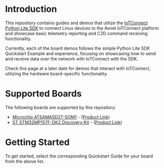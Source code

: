 # Introduction

This repository contains guides and demos that utilize the [IoTConnect Python Lite SDK](https://github.com/avnet-iotconnect/iotc-python-lite-sdk)
to connect Linux devices to the Avnet IoTConnect platform 
and showcase basic telemetry reporting and C2D command receiving functionality.

Currently, each of the board demos follows the simple Python Lite SDK Quickstart Example and experience,
focusing on showcasing how to send and receive data over the network with IoTConnect with the SDK.

Check this page at a later date for demos that interact with IoTConnect, 
utilizing the hardware board-specific functionality.

# Supported Boards
The following boards are supported by this repository:

* [Microchip ATSAMA5D27-SOM1](microchip-sama5d27) - ([Product Link](https://www.microchip.com/en-us/product/atsama5d27-som1))
* [ST STM32MP157F-DK2 Discovery Kit](microchip-sama5d27) - ([Product Link](https://www.st.com/en/evaluation-tools/stm32mp157f-dk2.html))

# Getting Started

To get started, select the corresponding Quickstart Guide for your board from the above list.



